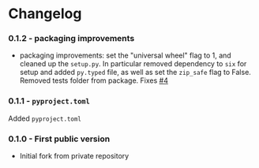 # Changelog

### 0.1.2 - packaging improvements

 - packaging improvements: set the "universal wheel" flag to 1, and cleaned up the `setup.py`. In particular removed dependency to `six` for setup and added `py.typed` file, as well as set the `zip_safe` flag to False. Removed tests folder from package. Fixes [#4](https://github.com/smarie/python-pytest-pilot/issues/4)

### 0.1.1 - `pyproject.toml`

Added `pyproject.toml`

### 0.1.0 - First public version

 * Initial fork from private repository
